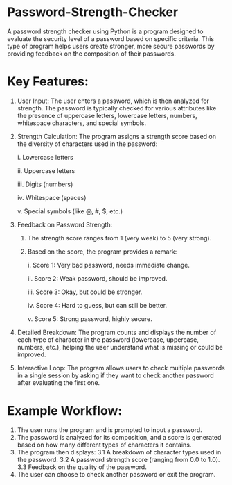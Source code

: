 # Password-Strength-Checker

A password strength checker using Python is a program designed to evaluate the security level of a password based on specific criteria. This type of program helps users create stronger, more secure passwords by providing feedback on the composition of their passwords.

# Key Features:
1. User Input: The user enters a password, which is then analyzed for strength. The password is typically checked for various attributes like the presence of uppercase letters, lowercase letters, numbers, whitespace characters, and special symbols.
  
2. Strength Calculation: The program assigns a strength score based on the diversity of characters used in the password:
   
    i. Lowercase letters
   
    ii. Uppercase letters
   
    iii. Digits (numbers)
   
    iv. Whitespace (spaces)
   
    v. Special symbols (like @, #, $, etc.)

3. Feedback on Password Strength:
   1. The strength score ranges from 1 (very weak) to 5 (very strong).
   2. Based on the score, the program provides a remark:
      
       i. Score 1: Very bad password, needs immediate change.
      
       ii. Score 2: Weak password, should be improved.
      
       iii. Score 3: Okay, but could be stronger.
      
       iv. Score 4: Hard to guess, but can still be better.
      
       v. Score 5: Strong password, highly secure.
   
4. Detailed Breakdown: The program counts and displays the number of each type of character in the password (lowercase, uppercase, numbers, etc.), helping the user understand what is missing or could be improved.
   
5. Interactive Loop: The program allows users to check multiple passwords in a single session by asking if they want to check another password after evaluating the first one.

# Example Workflow:
1. The user runs the program and is prompted to input a password.
2. The password is analyzed for its composition, and a score is generated based on how many different types of characters it contains.
3. The program then displays:
   3.1 A breakdown of character types used in the password.
   3.2 A password strength score (ranging from 0.0 to 1.0).
   3.3 Feedback on the quality of the password.
4. The user can choose to check another password or exit the program.
